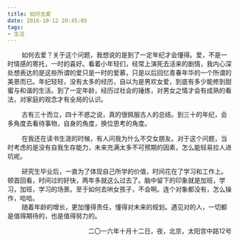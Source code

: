 ```yaml
---
title: 如何去爱
date: 2016-10-12 20:45:05
tags:
- 生活
---
```


　　	如何去爱？关于这个问题，我想说的是到了一定年纪才会懂得。爱，不是一时情感的寄托，一时的喜好。看着小年轻们，经常上演死去活来的剧情，我内心深处想表达的是这些所谓的爱只是一时的爱慕，只是以后回忆青春年华的一个所谓的美景而已。年纪轻轻，没有太多的经历，自以为是男欢女爱，到底有多少能修到甜蜜与和谐的生活。到了一定年龄，经历过社会的锤炼，对男女之情才会有成熟的看法，对家庭的观念才有全局的认识。

　　	古有三十而立，四十不惑之说，真的很佩服古人的总结。到三十的年纪，会多角度去看待事物，自身的角度，换位思考的角度。

<!-- more -->
　　	在我还在读书生涯的时候，有人问我为什么不交女朋友。对于这个问题，当时考虑的是没有自我生存能力，未来充满太多不可预期的因素，怎么能轻易拉人进坑呢。

　　	研究生毕业后，一直为了体现自己所学的价值，时间花在了学习和工作上。顿首回看，时间过的好快，两年多就这么过去了。脑中留下的印象就是加班，学习，加班，学习的场景。至于如何去哄女孩子，不会啊。连个对象都没有，怎么操作，哈哈。
　　	
　　	随着年龄的增长，更加懂得责任，懂得对未来的规划。遇见对的人，一切都是值得期待的，也是值得努力的。
　　	
<p align="right">二〇一六年十月十二日，夜，北京，太阳宫中路12号</p>

　　	



